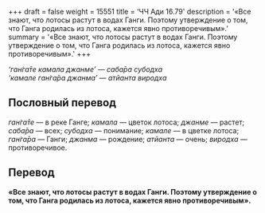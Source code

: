 +++
draft = false
weight = 15551
title = 'ЧЧ Ади 16.79'
description = '«Все знают, что лотосы растут в водах Ганги. Поэтому утверждение о том, что Ганга родилась из лотоса, кажется явно противоречивым».'
summary = '«Все знают, что лотосы растут в водах Ганги. Поэтому утверждение о том, что Ганга родилась из лотоса, кажется явно противоречивым».'
+++

_‘ган̇га̄те камала джанме’ — саба̄ра субодха  
‘камале ган̇га̄ра джанма’ — атйанта виродха_

## Пословный перевод

_ган̇га̄те_ — в реке Ганге; _камала_ — цветок лотоса; _джанме_ — растет; _саба̄ра_ — всех; _субодха_ — понимание; _камале_ — в цветке лотоса; _ган̇га̄ра_ — Ганги; _джанма_ — рождение; _атйанта_ — очень; _виродха_ — противоречивое.

## Перевод

**«Все знают, что лотосы растут в водах Ганги. Поэтому утверждение о том, что Ганга родилась из лотоса, кажется явно противоречивым».**
